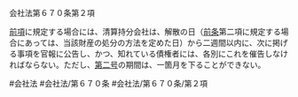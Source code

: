 会社法第６７０条第２項

[前項](会社法＿＿＿＿第６７０条第１項)に規定する場合には、清算持分会社は、解散の日（[前条](会社法＿＿＿＿第６６９条第１項)第二項に規定する場合にあっては、当該財産の処分の方法を定めた日）から二週間以内に、次に掲げる事項を官報に公告し、かつ、知れている債権者には、各別にこれを催告しなければならない。ただし、[第二号](会社法＿＿＿＿第６７０条第２項第２号)の期間は、一箇月を下ることができない。

#会社法
#会社法/第６７０条
#会社法/第６７０条/第２項
